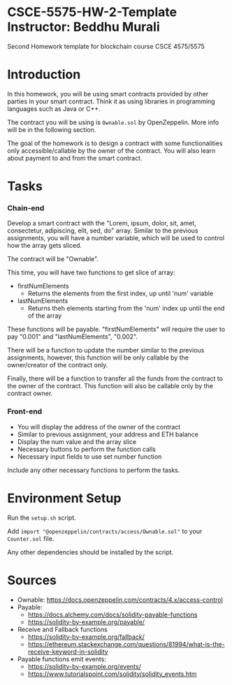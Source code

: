 # CSCE-5575-HW-2-Template <br /> Instructor: Beddhu Murali
Second Homework template for blockchain course CSCE 4575/5575

# Introduction
In this homework, you will be using smart contracts provided by other parties in your smart contract. Think it as using libraries in programming languages such as Java or C++.

The contract you will be using is `Ownable.sol` by OpenZeppelin. More info will be in the following section.

The goal of the homework is to design a contract with some functionalities only accessible/callable by the owner of the contract. You will also learn about payment to and from the smart contract.

# Tasks
### Chain-end
Develop a smart contract with the "Lorem, ipsum, dolor, sit, amet, consectetur, adipiscing, elit, sed, do" array. Similar to the previous assignments, you will have a number variable, which will be used to control how the array gets sliced.

The contract will be "Ownable".

This time, you will have two functions to get slice of array:
- firstNumElements
  - Returns the elements from the first index, up until 'num' variable
- lastNumElements
  - Returns theh elements starting from the 'num' index up until the end of the array

These functions will be payable. "firstNumElements" will require the user to pay "0.001" and "lastNumElements", "0.002".

There will be a function to update the number similar to the previous assignments, however, this function will be only callable by the owner/creator of the contract only.

Finally, there will be a function to transfer all the funds from the contract to the owner of the contract. This function will also be callable only by the contract owner.

### Front-end
- You will display the address of the owner of the contract
- Similar to previous assignment, your address and ETH balance
- Display the num value and the array slice
- Necessary buttons to perform the function calls
- Necessary input fields to use set number function

Include any other necessary functions to perform the tasks.

# Environment Setup
Run the `setup.sh` script.

Add `import "@openzeppelin/contracts/access/Ownable.sol"` to your `Counter.sol` file.

Any other dependencies should be installed by the script.

# Sources
- Ownable: https://docs.openzeppelin.com/contracts/4.x/access-control
- Payable:
  - https://docs.alchemy.com/docs/solidity-payable-functions
  - https://solidity-by-example.org/payable/
- Receive and Fallback functions
  - https://solidity-by-example.org/fallback/
  - https://ethereum.stackexchange.com/questions/81994/what-is-the-receive-keyword-in-solidity
- Payable functions emit events:
  - https://solidity-by-example.org/events/
  - https://www.tutorialspoint.com/solidity/solidity_events.htm
